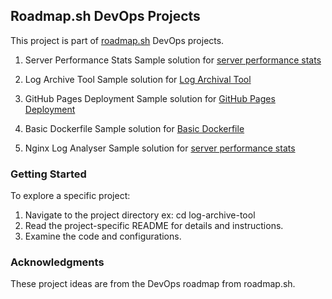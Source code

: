 

## Roadmap.sh DevOps Projects
This project is part of [roadmap.sh](https://roadmap.sh/projects) DevOps projects.

1. Server Performance Stats 
Sample solution for [server performance stats](https://roadmap.sh/projects/server-stats)

2. Log Archive Tool
Sample solution for [Log Archival Tool](https://roadmap.sh/projects/log-archive-tool)

3. GitHub Pages Deployment
Sample solution for [GitHub Pages Deployment](https://roadmap.sh/projects/github-actions-deployment-workflow)

4. Basic Dockerfile
Sample solution for [Basic Dockerfile](https://roadmap.sh/projects/basic-dockerfile)

4. Nginx Log Analyser
Sample solution for [server performance stats](https://roadmap.sh/projects/nginx-log-analyser)

### Getting Started

To explore a specific project:

1. Navigate to the project directory ex: cd log-archive-tool
2. Read the project-specific README for details and instructions.
3. Examine the code and configurations.


### Acknowledgments

These project ideas are from the DevOps roadmap from roadmap.sh.